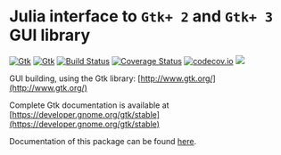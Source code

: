 # Julia interface to `Gtk+ 2` and `Gtk+ 3` GUI library

[![Gtk](http://pkg.julialang.org/badges/Gtk_0.6.svg)](http://pkg.julialang.org/?pkg=Gtk&ver=0.6)
[![Gtk](http://pkg.julialang.org/badges/Gtk_0.7.svg)](http://pkg.julialang.org/?pkg=Gtk&ver=0.7)
[![Build Status](https://travis-ci.org/JuliaGraphics/Gtk.jl.svg?branch=master)](https://travis-ci.org/JuliaGraphics/Gtk.jl)
[![Coverage Status](https://coveralls.io/repos/JuliaGraphics/Gtk.jl/badge.svg)](https://coveralls.io/r/JuliaGraphics/Gtk.jl)
[![codecov.io](http://codecov.io/github/JuliaGraphics/Gtk.jl/coverage.svg?branch=master)](http://codecov.io/github/JuliaGraphics/Gtk.jl?branch=master)
[![](https://img.shields.io/badge/docs-latest-blue.svg)](https://juliagraphics.github.io/Gtk.jl/latest)

GUI building, using the Gtk library: [http://www.gtk.org/](http://www.gtk.org/)

Complete Gtk documentation is available at [https://developer.gnome.org/gtk/stable](https://developer.gnome.org/gtk/stable)

Documentation of this package can be found
[here](http://juliagraphics.github.io/Gtk.jl/latest/).
